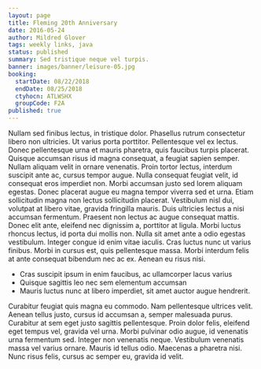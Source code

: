 ```yaml
---
layout: page
title: Fleming 20th Anniversary
date: 2016-05-24
author: Mildred Glover
tags: weekly links, java
status: published
summary: Sed tristique neque vel turpis.
banner: images/banner/leisure-05.jpg
booking:
  startDate: 08/22/2018
  endDate: 08/25/2018
  ctyhocn: ATLWSHX
  groupCode: F2A
published: true
---
```

Nullam sed finibus lectus, in tristique dolor. Phasellus rutrum consectetur libero non ultricies. Ut varius porta porttitor. Pellentesque vel ex lectus. Donec pellentesque urna et mauris pharetra, quis faucibus turpis placerat. Quisque accumsan risus id magna consequat, a feugiat sapien semper. Nullam aliquam velit in ornare venenatis. Proin tortor lectus, interdum suscipit ante ac, cursus tempor augue. Nulla consequat feugiat velit, id consequat eros imperdiet non.
Morbi accumsan justo sed lorem aliquam egestas. Donec placerat augue eu magna tempor viverra sed et urna. Etiam sollicitudin magna non lectus sollicitudin placerat. Vestibulum nisl dui, volutpat at libero vitae, gravida fringilla mauris. Duis ultricies lectus a nisi accumsan fermentum. Praesent non lectus ac augue consequat mattis. Donec elit ante, eleifend nec dignissim a, porttitor at ligula. Morbi luctus rhoncus lectus, id porta dui mollis non. Nulla sit amet ante a odio egestas vestibulum. Integer congue id enim vitae iaculis. Cras luctus nunc ut varius finibus. Morbi in cursus est, quis pellentesque massa. Morbi interdum felis at ante consequat bibendum nec ac ex. Aenean eu risus nisi.

* Cras suscipit ipsum in enim faucibus, ac ullamcorper lacus varius
* Quisque sagittis leo nec sem elementum accumsan
* Mauris luctus nunc at libero imperdiet, sit amet auctor augue hendrerit.

Curabitur feugiat quis magna eu commodo. Nam pellentesque ultrices velit. Aenean tellus justo, cursus id accumsan a, semper malesuada purus. Curabitur at sem eget justo sagittis pellentesque. Proin dolor felis, eleifend eget tempus vel, gravida vel urna. Morbi pulvinar odio augue, id venenatis urna fermentum sed. Integer non venenatis neque. Vestibulum venenatis massa vel varius ornare. Mauris id tellus odio. Maecenas a pharetra nisi. Nunc risus felis, cursus ac semper eu, gravida id velit.

